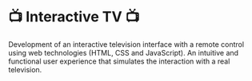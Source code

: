 # 📺 Interactive TV 📺

Development of an interactive television interface with a remote control using web technologies  (HTML, CSS and JavaScript). An intuitive and functional user experience that simulates the interaction with a real television.


## 

